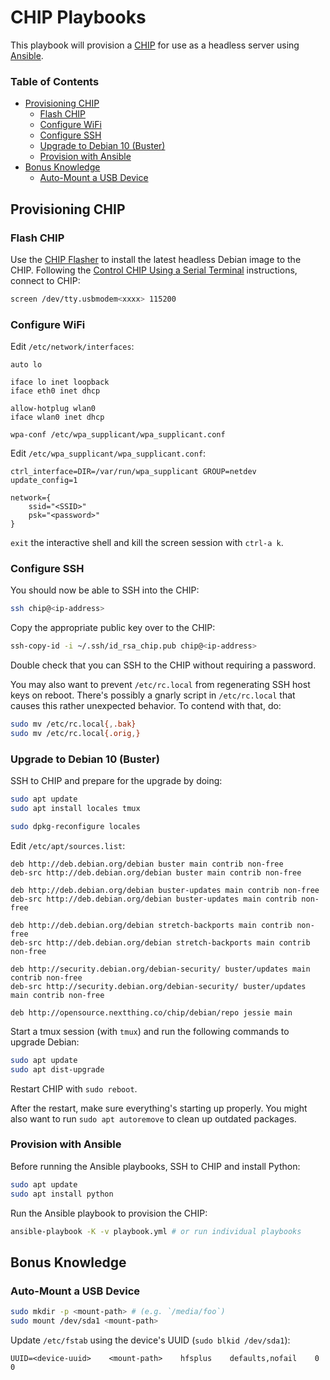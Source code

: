 # CHIP Playbooks

This playbook will provision a [CHIP](https://getchip.com) for use as a headless server using [Ansible](https://www.ansible.com).

### Table of Contents

- [Provisioning CHIP](#provisioning-chip)
	- [Flash CHIP](#flash-chip)
	- [Configure WiFi](#configure-wifi)
	- [Configure SSH](#configure-ssh)
	- [Upgrade to Debian 10 (Buster)](#upgrade-to-debian-10--buster-)
	- [Provision with Ansible](#provision-with-ansible)
- [Bonus Knowledge](#bonus-knowledge)
	- [Auto-Mount a USB Device](#auto-mount-a-usb-device)

## Provisioning CHIP

### Flash CHIP

Use the [CHIP Flasher](http://flash.getchip.com) to install the latest headless Debian image to the CHIP. Following the [Control CHIP Using a Serial Terminal](https://docs.getchip.com/chip.html#control-chip-using-a-serial-terminal) instructions, connect to CHIP:

```sh
screen /dev/tty.usbmodem<xxxx> 115200
```

### Configure WiFi

Edit `/etc/network/interfaces`:

```
auto lo

iface lo inet loopback
iface eth0 inet dhcp

allow-hotplug wlan0
iface wlan0 inet dhcp

wpa-conf /etc/wpa_supplicant/wpa_supplicant.conf
```

Edit `/etc/wpa_supplicant/wpa_supplicant.conf`:

```
ctrl_interface=DIR=/var/run/wpa_supplicant GROUP=netdev
update_config=1

network={
    ssid="<SSID>"
    psk="<password>"
}
```

`exit` the interactive shell and kill the screen session with `ctrl-a k`.

### Configure SSH

You should now be able to SSH into the CHIP:

```sh
ssh chip@<ip-address>
```

Copy the appropriate public key over to the CHIP:

```sh
ssh-copy-id -i ~/.ssh/id_rsa_chip.pub chip@<ip-address>
```

Double check that you can SSH to the CHIP without requiring a password.

You may also want to prevent `/etc/rc.local` from regenerating SSH host keys on reboot. There's possibly a gnarly script in `/etc/rc.local` that causes this rather unexpected behavior. To contend with that, do:

```sh
sudo mv /etc/rc.local{,.bak}
sudo mv /etc/rc.local{.orig,}
```

### Upgrade to Debian 10 (Buster)

SSH to CHIP and prepare for the upgrade by doing:

```sh
sudo apt update
sudo apt install locales tmux

sudo dpkg-reconfigure locales
```

Edit `/etc/apt/sources.list`:

```text
deb http://deb.debian.org/debian buster main contrib non-free
deb-src http://deb.debian.org/debian buster main contrib non-free

deb http://deb.debian.org/debian buster-updates main contrib non-free
deb-src http://deb.debian.org/debian buster-updates main contrib non-free

deb http://deb.debian.org/debian stretch-backports main contrib non-free
deb-src http://deb.debian.org/debian stretch-backports main contrib non-free

deb http://security.debian.org/debian-security/ buster/updates main contrib non-free
deb-src http://security.debian.org/debian-security/ buster/updates main contrib non-free

deb http://opensource.nextthing.co/chip/debian/repo jessie main
```

Start a tmux session (with `tmux`) and run the following commands to upgrade Debian:

```sh
sudo apt update
sudo apt dist-upgrade
```

Restart CHIP with `sudo reboot`.

After the restart, make sure everything's starting up properly. You might also want to run `sudo apt autoremove` to clean up outdated packages.

### Provision with Ansible

Before running the Ansible playbooks, SSH to CHIP and install Python:

```sh
sudo apt update
sudo apt install python
```

Run the Ansible playbook to provision the CHIP:

```sh
ansible-playbook -K -v playbook.yml # or run individual playbooks
```

## Bonus Knowledge

### Auto-Mount a USB Device

```sh
sudo mkdir -p <mount-path> # (e.g. `/media/foo`)
sudo mount /dev/sda1 <mount-path>
```

Update `/etc/fstab` using the device's UUID (`sudo blkid /dev/sda1`):

```
UUID=<device-uuid>    <mount-path>    hfsplus    defaults,nofail    0    0
```
